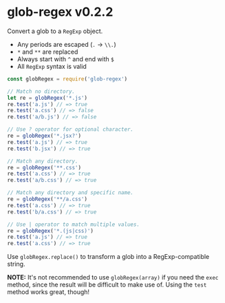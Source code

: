 
# glob-regex v0.2.2

Convert a glob to a `RegExp` object.

- Any periods are escaped (`.` -> `\\.`)
- `*` and `**` are replaced
- Always start with `^` and end with `$`
- All `RegExp` syntax is valid

```js
const globRegex = require('glob-regex')

// Match no directory.
let re = globRegex('*.js')
re.test('a.js') // => true
re.test('a.css') // => false
re.test('a/b.js') // => false

// Use ? operator for optional character.
re = globRegex('*.jsx?')
re.test('a.js') // => true
re.test('b.jsx') // => true

// Match any directory.
re = globRegex('**.css')
re.test('a.css') // => true
re.test('a/b.css') // => true

// Match any directory and specific name.
re = globRegex('**/a.css')
re.test('a.css') // => true
re.test('b/a.css') // => true

// Use | operator to match multiple values.
re = globRegex('*.(js|css)')
re.test('a.js') // => true
re.test('a.css') // => true
```

Use `globRegex.replace()` to transform a glob into a RegExp-compatible string.

**NOTE:** It's not recommended to use `globRegex(array)` if you need
the `exec` method, since the result will be difficult to make use of.
Using the `test` method works great, though!


